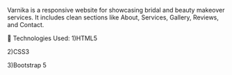 Varnika is a responsive website for showcasing bridal and beauty makeover services. It includes clean sections like About, Services, Gallery, Reviews, and Contact. 

🔧 Technologies Used:
1)HTML5

2)CSS3

3)Bootstrap 5
